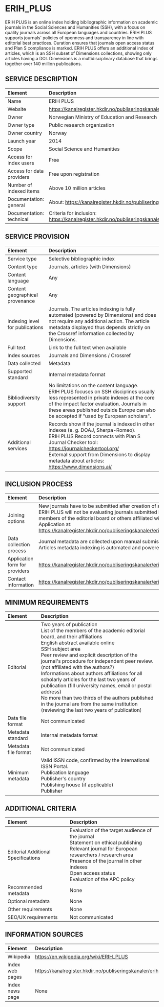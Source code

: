 # ERIH_PLUS

ERIH PLUS is an online index holding bibliographic information on academic journals in the Social Sciences and Humanities (SSH), with a focus on quality journals across all European languages and countries. ERIH PLUS supports journals' policies of openness and transparency in line with editorial best practices. Curation ensures that journals open access status and Plan S compliance is marked. ERIH PLUS offers an additional index of articles, which is an SSH subset of Dimensions collections, showing only articles having a DOI. Dimensions is a multidisciplinary database that brings together over 140 million publications.


## SERVICE DESCRIPTION

| Element | Description |
| :- | :- |
| Name | ERIH PLUS |
| Website | https://kanalregister.hkdir.no/publiseringskanaler/erihplus/ |
| Owner | Norwegian Ministry of Education and Research |
| Owner type | Public research organization |
| Owner country | Norway |
| Launch year | 2014 |
| Scope | Social Science and Humanities |
| Access for index users | Free |
| Access for data providers | Free upon registration |
| Number of indexed items | Above 10 million articles |
| Documentation: general | About: https://kanalregister.hkdir.no/publiseringskanaler/erihplus/about/   |
| Documentation: technical | Criteria for inclusion: <br>https://kanalregister.hkdir.no/publiseringskanaler/erihplus/about/criteria_for_inclusion  |

## SERVICE PROVISION

| Element | Description |
| :- | :- |
| Service type | Selective bibliographic index |
| Content type | Journals, articles (with Dimensions) |
| Content language | Any |
| Content geographical provenance | Any |
| Indexing level for publications | Journals. The articles indexing is fully automated (powered by Dimensions) and does not require any additional action. The article metadata displayed thus depends strictly on the Crossref information collected by Dimensions. |
| Full text | Link to the full text when available |
| Index sources | Journals and Dimensions / Crossref |
| Data collected | Metadata |
| Supported standard | Internal metadata format |
| Bibliodiversity support | No limitations on the content language.<br>ERIH PLUS focuses on SSH disciplines usually less represented in private indexes at the core of the impact factor evaluation. Journals in these areas published outside Europe can also be accepted if "used by European scholars". |
| Additional services | Records show if the journal is indexed in other indexes (e. g. DOAJ, Sherpa-Romeo).<br>ERIH PLUS Record connects with Plan S Journal Checker tool: https://journalcheckertool.org/<br>External support from Dimensions to display metadata about articles: https://www.dimensions.ai/ |

## INCLUSION PROCESS

| Element | Description |
| :- | :- |
| Joining options | New journals have to be submitted after creation of a user account. <br>ERIH PLUS will not be evaluating journals submitted by publishers, members of the editorial board or others affiliated with a journal.<br>Application at: https://kanalregister.hkdir.no/publiseringskanaler/erihplus/login.action  |
| Data collection process | Journal metadata are collected upon manual submission<br>Articles metadata indexing is automated and powered by Dimensions |
| Application form for providers | https://kanalregister.hkdir.no/publiseringskanaler/erihplus/login.action |
| Contact information | https://kanalregister.hkdir.no/publiseringskanaler/erihplus/about/contact |

## MINIMUM REQUIREMENTS

| Element | Description |
| :- | :- |
| Editorial | Two years of publication<br>List of the members of the academic editorial board, and their affiliations<br>English abstract available online<br>SSH subject area <br>Peer review and explicit description of the journal's procedure for independent peer review. (not affiliated with the authors?)<br>Informations about authors affiliations for all scholarly articles for the last two years of publication (fill university names, email or postal address)<br>No more than two thirds of the authors published in the journal are from the same institution (reviewing the last two years of publication) |
| Data file format | Not communicated |
| Metadata standard | Internal metadata format |
| Metadata file format | Not communicated  |
| Minimum metadata | Valid ISSN code, confirmed by the International ISSN Portal. <br>Publication language<br>Publisher's country<br>Publishing house (if applicable)<br>Publisher |

## ADDITIONAL CRITERIA

| Element | Description |
| :- | :- |
| Editorial Additional Specifications | Evaluation of the target audience of the journal  <br>Statement on ethical publishing  <br>Relevant journal for European researchers / research area   <br>Presence of the journal in other indexes<br>Open access status<br>Evaluation of the APC policy |
| Recommended metadata | None |
| Optional metadata | None |
| Other requirements | None |
| SEO/UX requirements | Not communicated |

## INFORMATION SOURCES

| Element | Description |
| :- | :- |
| Wikipedia | https://en.wikipedia.org/wiki/ERIH_PLUS |
| Index web pages | https://kanalregister.hkdir.no/publiseringskanaler/erihplus/about/ |
| Index news page | None |